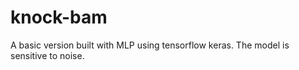 # knock-bam
A basic version built with MLP using tensorflow keras. The model is sensitive to noise.
